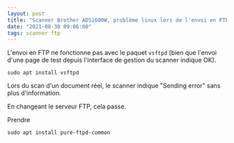 ```yaml
---
layout: post
title: "Scanner Brother ADS1600W, problème linux lors de l'envoi en FTP"
date: "2021-08-30 09:06:00"
tags: scanner ftp
---
```


L'envoi en FTP ne fonctionne pas avec le paquet `vsftpd` (bien que l'envoi d'une page de test depuis l'interface 
de gestion du scanner indique OK). 

```text
sudo apt install vsftpd
```

Lors du scan d'un document réel, le scanner indique "Sending error" sans plus d'information. 

En changeant le serveur FTP, cela passe. 

Prendre  

```text
sudo apt install pure-ftpd-common
```  
